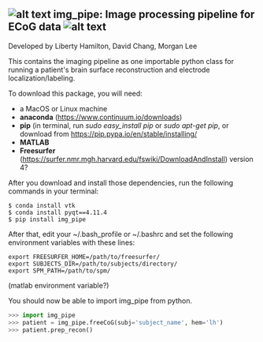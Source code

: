 ## ![alt text](https://github.com/ChangLabUcsf/img_pipe/raw/master/img_pipe/SupplementalScripts/icons/leftbrain_blackbg.png "img_pipe") img_pipe: Image processing pipeline for ECoG data ![alt text](https://github.com/ChangLabUcsf/img_pipe/raw/master/img_pipe/SupplementalScripts/icons/rightbrain_blackbg.png "img_pipe") ##


Developed by Liberty Hamilton, David Chang, Morgan Lee

This contains the imaging pipeline as one importable python class for running a patient's
brain surface reconstruction and electrode localization/labeling.

To download this package, you will need:
* a MacOS or Linux machine
* __anaconda__ (https://www.continuum.io/downloads)<br>
* __pip__ (in terminal, run <i>sudo easy_install pip</i> or <i>sudo apt-get pip</i>, or download from https://pip.pypa.io/en/stable/installing/<br>
* __MATLAB__
* __Freesurfer__ (https://surfer.nmr.mgh.harvard.edu/fswiki/DownloadAndInstall) version 4?

After you download and install those dependencies, run the following commands in your terminal:<br>
``` 
$ conda install vtk
$ conda install pyqt==4.11.4 
$ pip install img_pipe
 ```

After that, edit your ~/.bash_profile or ~/.bashrc and set the following environment variables with these lines:

```
export FREESURFER_HOME=/path/to/freesurfer/
export SUBJECTS_DIR=/path/to/subjects/directory/
export SPM_PATH=/path/to/spm/
```

(matlab environment variable?)

You should now be able to import img_pipe from python. 
```python
>>> import img_pipe
>>> patient = img_pipe.freeCoG(subj='subject_name', hem='lh')
>>> patient.prep_recon()
```



